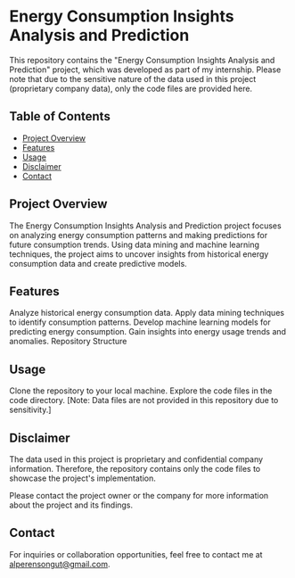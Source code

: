 # Energy Consumption Insights Analysis and Prediction
This repository contains the "Energy Consumption Insights Analysis and Prediction" project, which was developed as part of my internship. Please note that due to the sensitive nature of the data used in this project (proprietary company data), only the code files are provided here.

## Table of Contents

- [Project Overview](#projectoverview)
- [Features](#features)
- [Usage](#usage)
- [Disclaimer](#disclaimer)
- [Contact](#contact)


## Project Overview
The Energy Consumption Insights Analysis and Prediction project focuses on analyzing energy consumption patterns and making predictions for future consumption trends. Using data mining and machine learning techniques, the project aims to uncover insights from historical energy consumption data and create predictive models.

## Features
Analyze historical energy consumption data.
Apply data mining techniques to identify consumption patterns.
Develop machine learning models for predicting energy consumption.
Gain insights into energy usage trends and anomalies.
Repository Structure

## Usage
Clone the repository to your local machine.
Explore the code files in the code directory.
[Note: Data files are not provided in this repository due to sensitivity.]

## Disclaimer
The data used in this project is proprietary and confidential company information. Therefore, the repository contains only the code files to showcase the project's implementation.

Please contact the project owner or the company for more information about the project and its findings.

## Contact
For inquiries or collaboration opportunities, feel free to contact me at alperensongut@gmail.com.
